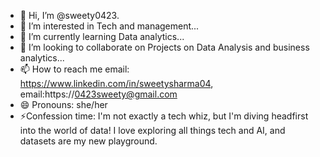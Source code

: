 - 👋 Hi, I’m @sweety0423.
- 👀 I’m interested in Tech and management...
- 🌱 I’m currently learning Data analytics...
- 💞️ I’m looking to collaborate on Projects on Data Analysis and business analytics...
- 📫 How to reach me email: https://www.linkedin.com/in/sweetysharma04, email:https://0423sweety@gmail.com
- 😄 Pronouns: she/her
- ⚡Confession time: I'm not exactly a tech whiz, but I'm diving headfirst into the world of data!  I love exploring all things tech and AI, and datasets are my new playground.

<!---
sweety0423/sweety0423 is a ✨ special ✨ repository because its `README.md` (this file) appears on your GitHub profile.
You can click the Preview link to take a look at your changes.
--->

